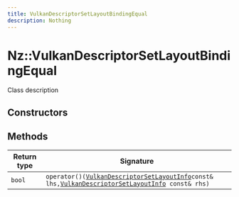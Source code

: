 ```yaml
---
title: VulkanDescriptorSetLayoutBindingEqual
description: Nothing
---
```


# Nz::VulkanDescriptorSetLayoutBindingEqual

Class description

## Constructors


## Methods

| Return type | Signature |
| ----------- | --------- |
| `bool` | `operator()(`[`VulkanDescriptorSetLayoutInfo`](documentation/generated/VulkanRenderer/VulkanDescriptorSetLayoutInfo.md)` const& lhs, `[`VulkanDescriptorSetLayoutInfo`](documentation/generated/VulkanRenderer/VulkanDescriptorSetLayoutInfo.md)` const& rhs)` |
